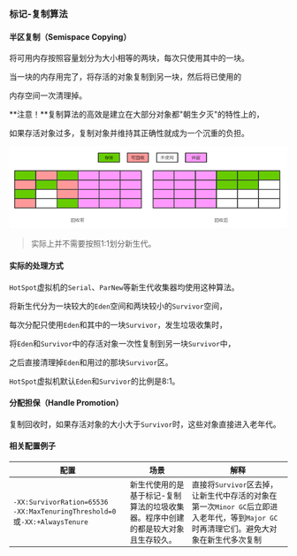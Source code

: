 ### 标记-复制算法

#### 半区复制（Semispace Copying）

将可用内存按照容量划分为大小相等的两块，每次只使用其中的一块。

当一块的内存用完了，将存活的对象复制到另一块，然后将已使用的

内存空间一次清理掉。

**注意！**复制算法的高效是建立在大部分对象都"朝生夕灭"的特性上的，

如果存活对象过多，复制对象并维持其正确性就成为一个沉重的负担。

![](img\标记-复制算法.png)

>  实际上并不需要按照1:1划分新生代。

#### 实际的处理方式

`HotSpot`虚拟机的`Serial`、`ParNew`等新生代收集器均使用这种算法。

将新生代分为一块较大的`Eden`空间和两块较小的`Survivor`空间，

每次分配只使用`Eden`和其中的一块`Survivor`，发生垃圾收集时，

将`Eden`和`Survivor`中的存活对象一次性复制到另一块`Survivor`中，

之后直接清理掉`Eden`和用过的那块`Survivor`区。

`HotSpot`虚拟机默认`Eden`和`Survivor`的比例是8:1。

#### 分配担保（Handle Promotion）

复制回收时，如果存活对象的大小大于`Survivor`时，这些对象直接进入老年代。

#### 相关配置例子

| 配置                                                         | 场景                                                         | 解释                                                         |
| ------------------------------------------------------------ | ------------------------------------------------------------ | ------------------------------------------------------------ |
| `-XX:SurvivorRation=65536` <br />`-XX:MaxTenuringThreshold=0`或`-XX:+AlwaysTenure` | 新生代使用的是基于标记-复制算法的垃圾收集器。程序中创建的都是较大对象且生存较久。 | 直接将`Survivor`区去掉，让新生代中存活的对象在第一次`Minor GC`后立即进入老年代，等到`Major GC`时再清理它们。避免大对象在新生代多次复制 |

